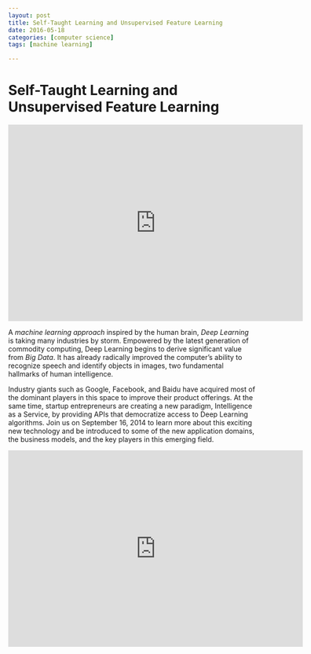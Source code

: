 ```yaml
---
layout: post
title: Self-Taught Learning and Unsupervised Feature Learning 
date: 2016-05-18
categories: [computer science]
tags: [machine learning]

---
```



# Self-Taught Learning and Unsupervised Feature Learning

<iframe width="600" height="400" src="https://www.youtube.com/embed/n1ViNeWhC24" frameborder="0" allowfullscreen></iframe>

A *machine learning approach* inspired by the human brain, *Deep Learning* is taking many industries by storm. Empowered by the latest generation of commodity computing, Deep Learning begins to derive significant value from *Big Data*. It has already radically improved the computer’s ability to recognize speech and identify objects in images, two fundamental hallmarks of human intelligence.

Industry giants such as Google, Facebook, and Baidu have acquired most of the dominant players in this space to improve their product offerings. At the same time, startup entrepreneurs are creating a new paradigm, Intelligence as a Service, by providing APIs that democratize access to Deep Learning algorithms. Join us on September 16, 2014 to learn more about this exciting new technology and be introduced to some of the new application domains, the business models, and the key players in this emerging field. 



<iframe width="600" height="400" src="https://www.youtube.com/embed/SH8SYh20Qng" frameborder="0" allowfullscreen></iframe>


